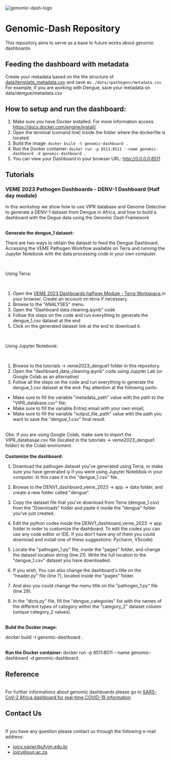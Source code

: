 ![genomic-dash-logo](https://github.com/BIA-lab/genomic-dash/assets/48869631/e1c6b505-8f16-4881-9744-1900b4d7ae83)

# Genomic-Dash Repository

This repository aims to serve as a base to future works about genomic dashboards

## Feeding the dashboard with metadata

Create your metadata based on the the structure of [data/template_metadata.csv](data/template_metadata.csv) and save as `./data/<pathogen>/metadata.csv`
For example, if you are working with Dengue, save your metadata on data/dengue/metadata.csv

## How to setup and run the dashboard:

1. Make sure you have Docker installed. For more information access: https://docs.docker.com/engine/install/
2. Open the terminal (comand line) inside the folder where the dockerfile is located.
3. Build the image: `docker build -t genomic-dashboard .`
4. Run the Docker container: `docker run -p 8511:8511 --name genomic-dashboard -d genomic-dashboard .` 
5. You can view your Dashboard in your browser URL: http://0.0.0.0:8511

## Tutorials

### VEME 2023 Pathogen Dashboards - DENV-1 Dashboard (Half day module)

In this workshop we show how to use VIPR database and Genome Detective to generate a DENV-1 dataset from Dengue in Africa, and how to build a dashboard with the Degue data using the Genomic Dash Framework

<br>
<b>Generate the dengue_1 dataset: </b>

There are two ways to obtain the dataset to feed the Dengue Dashboard. Accessing the VEME Pathogen Workflow available on Terra and running the Jupyter Notebook with the data processing code in your own computer.

<br>

Using Terra:

<br>

1. Open the <a href='https://app.terra.bio/#workspaces/veme-training/VEME%202023%20Pathogen%20Dashboards'> VEME 2023 Dashboards halfway Module - Terra Workspace </a> in your browser. Create an account on terra if necessary.
2. Browse to the "ANALYSES" menu.
3. Open the "Dashboard data cleaning.ipynb" code 
4. Follow the steps on the code and run everything to generate the dengue_1.csv dataset at the end
5. Click on the generated dataset link at the end to download it.

<br>

Using Jupyter Notebook:

<br>

1. Browse to the tutorials -> veme2023_dengue1 folder in this repository.
2. Open the "dashboard_data_cleaning.ipynb" code using Jupyter Lab (or Google Colab as an alternative)
3. Follow all the steps on the code and run everything to generate the dengue_1.csv dataset at the end. Pay attention at the following parts:


- Make sure to fill the variable "metadata_path" value with the path to the "VIPR_database.csv" file;
- Make sure to fill the variable Entrez.email with your own email;
- Make sure to fill the variable "output_file_path" value with the path you want to save the "dengue_1.csv" final result.

<br>
Obs: If you are using Google Colab, make sure to import the VIPR_databasae.csv file (located in the tutorials -> veme2023_dengue1 folder) to the Colab enviroment.

<br>
<br>
<b>Customize the dashboard: </b>

1. Download the pathogen dataset you've generated using Terra, or make sure you have generated iy if you were using Jupyter Notebbok in your computer. In this case it is the "dengue_1.csv" file.

2. Browse to the DENV1_dashboard_veme_2023 -> app -> data folder, and create a new folder called "dengue".

3. Copy the dataset file that you've download from Terra (dengue_1.csv) from the "Downloads" folder and paste it inside the "dengue" folder you've just created.

4. Edit the python codes inside the DENV1_dashboard_veme_2023 -> app folder in order to customize the dashboard. To edit the codes you can use any code editor or IDE. If you don't have any of them you could download and install one of these suggestions: Pycharm, VScode)

5. Locate the "pathogen_1.py" file, inside the "pages" folder, and change the dataset location string (line 21). Write the full location to the "dengue_1.csv" dataset you have downloaded.  

6. If you wish, You can also change the dashboard's title on the "header.py" file (line 7), located inside the "pages" folder.

7. And also you could change the menu title on the "pathogen_1.py" file (line 29).

8. In the "dicts.py" file, fill the "dengue_categories" list with the names of the different types of category within the "category_2" dataset column (unique category_2 values).

<br>
<b>Build the Docker image: </b>

docker build -t genomic-dashboard .

<br>
<b>Run the Docker container: </b>
docker run -p 8511:8511 --name genomic-dashboard -d genomic-dashboard .

## Reference
<br>
For further informations about genomic dashboards please go to <a href="https://www.nature.com/articles/s41564-022-01276-9"> SARS-CoV-2 Africa dashboard for real-time COVID-19 information </a>

## Contact Us
<br>
If you have any question please contact us through the following e-mail address: 

- <a> joicy.xavier@ufvjm.edu.br </a>
- <a> joicy@sun.ac.za </a>
